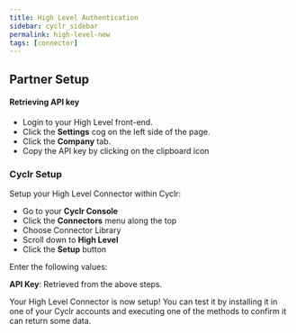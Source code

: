 ```yaml
---
title: High Level Authentication
sidebar: cyclr_sidebar
permalink: high-level-new
tags: [connector]
---
```

## Partner Setup

#### Retrieving API key
* Login to your High Level front-end. 
* Click the **Settings** cog on the left side of the page.
* Click the **Company** tab.
* Copy the API key by clicking on the clipboard icon
### Cyclr Setup

Setup your High Level Connector within Cyclr:

*   Go to your **Cyclr Console**
*   Click the **Connectors** menu along the top
*   Choose Connector Library
*   Scroll down to **High Level**
*   Click the **Setup** button

Enter the following values:

**API Key**: Retrieved from the above steps.




Your High Level Connector is now setup! You can test it by installing it in one of your Cyclr accounts and executing one of the methods to confirm it can return some data.
